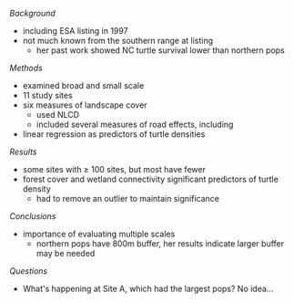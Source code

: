

_Background_

- including ESA listing in 1997
- not much known from the southern range at listing
  - her past work showed NC turtle survival lower than northern pops

_Methods_

- examined broad and small scale
- 11 study sites
- six measures of landscape cover
  - used NLCD
  - included several measures of road effects, including 
- linear regression as predictors of turtle densities

_Results_

- some sites with ≥ 100 sites, but most have fewer
- forest cover and wetland connectivity significant predictors of turtle density
  - had to remove an outlier to maintain significance

_Conclusions_

- importance of evaluating multiple scales
  - northern pops have 800m buffer, her results indicate larger buffer may be needed

_Questions_

- What's happening at Site A, which had the largest pops?  No idea...



